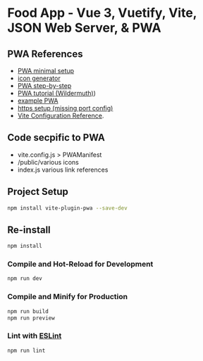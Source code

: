 # Food App - Vue 3, Vuetify, Vite, JSON Web Server, & PWA

## PWA References
- [PWA minimal setup](https://vite-pwa-org.netlify.app)
- [icon generator](https://favicon.io)
- [PWA step-by-step](https://dev.to/hamdankhan364/simplifying-progressive-web-app-pwa-development-with-vite-a-beginners-guide-38cf)
- [PWA tutorial (Wildermuth)](https://wildermuth.com/2023/02/09/vite-plugin-for-progressive-web-apps/))
- [example PWA](https://www.youtube.com/watch?v=HExHPdX4Rb0)
- [https setup (missing port config)](https://www.youtube.com/watch?v=s2YxcPR_yhw)
- [Vite Configuration Reference](https://vitejs.dev/config/).

## Code secpific to PWA
- vite.config.js > PWAManifest
- /public/various icons
- index.js various link references

## Project Setup

```sh
npm install vite-plugin-pwa --save-dev
```

## Re-install
```sh
npm install
```

### Compile and Hot-Reload for Development

```sh
npm run dev
```

### Compile and Minify for Production

```sh
npm run build
npm run preview
```

### Lint with [ESLint](https://eslint.org/)

```sh
npm run lint
```
